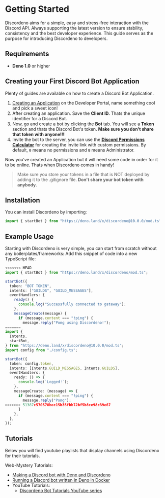 # Getting Started

Discordeno aims for a simple, easy and stress-free interaction with the Discord
API. Always supporting the latest version to ensure stability, consistency and
the best developer experience. This guide serves as the purpose for introducing
Discordeno to developers.

## Requirements

- **Deno 1.0** or higher

## Creating your First Discord Bot Application

Plenty of guides are available on how to create a Discord Bot Application.

1. [Creating an Application](https://discord.com/developers/applications) on the
   Developer Portal, name something cool and pick a sweet icon!
2. After creating an application. Save the **Client ID.** Thats the unique
   identifier for a Discord Bot.
3. Now, go and create a bot by clicking the **Bot** tab. You will see a
   **Token** section and thats the Discord Bot's token. **Make sure you don't
   share that token with anyone!!!**
4. Invite the bot to the server, you can use the
   **[Discord Permissions Calculator](https://discordapi.com/permissions.html#0)**
   for creating the invite link with custom permissions. By default, `0` means
   no permissions and `8` means Administrator.

Now you've created an Application but it will need some code in order for it to
be online. Thats when Discordeno comes in handy!

> Make sure you store your tokens in a file that is NOT deployed by adding it to
> the .gitignore file. **Don't share your bot token with anybody.**

## Installation

You can install Discordeno by importing:

```ts
import { startBot } from "https://deno.land/x/discordeno@10.0.0/mod.ts";
```

## Example Usage

Starting with Discordeno is very simple, you can start from scratch without any
boilerplates/frameworks: Add this snippet of code into a new TypeScript file:

```ts
<<<<<<< HEAD
import { startBot } from "https://deno.land/x/discordeno/mod.ts";

startBot({
  token: "BOT TOKEN",
  intents: ["GUILDS", "GUILD_MESSAGES"],
  eventHandlers: {
    ready() {
      console.log("Successfully connected to gateway");
    },
    messageCreate(message) {
      if (message.content === "!ping") {
        message.reply("Pong using Discordeno!");
=======
import {
  Intents,
  startBot,
} from "https://deno.land/x/discordeno@10.0.0/mod.ts";
import config from "./config.ts";

startBot({
  token: config.token,
  intents: [Intents.GUILD_MESSAGES, Intents.GUILDS],
  eventHandlers: {
    ready: () => {
      console.log(`Logged!`);
    },
    messageCreate: (message) => {
      if (message.content === "!ping") {
        message.reply("Pong");
>>>>>>> 51387c570578bec15b35fbb72bf5b8ce98c39e67
      }
    },
  },
});
```

## Tutorials

Below you will find youtube playlists that display channels using Discordeno for
their tutorials.

Web-Mystery Tutorials:

- [Making a Discord bot with Deno and
  Discordeno](https://web-mystery.com/articles/making-discord-bot-deno-and-discordeno)
- [Running a Discord bot written in Deno in
  Docker](https://web-mystery.com/articles/running-discord-bot-written-deno-docker)
- YouTube Tutorials:
  - [Discordeno Bot Tutorials YouTube series](https://youtu.be/rIph9-BGsuQ)
